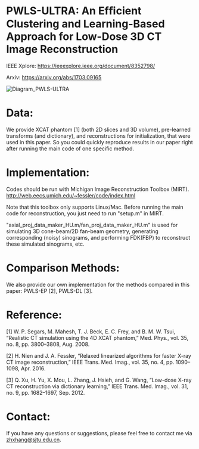 # PWLS-ULTRA: An Efﬁcient Clustering and Learning-Based Approach for Low-Dose 3D CT Image Reconstruction

IEEE Xplore: https://ieeexplore.ieee.org/document/8352798/

Arxiv: https://arxiv.org/abs/1703.09165

![Diagram_PWLS-ULTRA](https://github.com/xuehangzheng/PWLS-ULTRA-for-Low-Dose-3D-CT-Image-Reconstruction/blob/master/Diagram_PWLS-ULTRA.png)

# Data:

We provide XCAT phantom [1] (both 2D slices and 3D volume), pre-learned transforms (and dictionary), and reconstructions for initialization, that were used in this paper. So you could quickly reproduce results in our paper right after running the main code of one specific method.

# Implementation:

Codes should be run with Michigan Image Reconstruction Toolbox (MIRT). http://web.eecs.umich.edu/~fessler/code/index.html

Note that this toolbox only supports Linux/Mac. Before running the main code for reconstruction, you just need to run "setup.m" in MIRT.

"axial_proj_data_maker_HU.m/fan_proj_data_maker_HU.m" is used for simulating 3D cone-beam/2D fan-beam geometry, generating corresponding (noisy) sinograms, and performing FDK(FBP) to reconstruct these simulated sinograms, etc.


# Comparison Methods:

We also provide our own implementation for the methods compared in this paper: PWLS-EP [2], PWLS-DL [3]. 


# Reference: 

[1] W. P. Segars, M. Mahesh, T. J. Beck, E. C. Frey, and B. M. W. Tsui, “Realistic CT simulation using the 4D XCAT phantom,” Med. Phys., vol. 35, no. 8, pp. 3800–3808, Aug. 2008.

[2] H. Nien and J. A. Fessler, “Relaxed linearized algorithms for faster X-ray CT image reconstruction,” IEEE Trans. Med. Imag., vol. 35, no. 4, pp. 1090–1098, Apr. 2016.

[3] Q. Xu, H. Yu, X. Mou, L. Zhang, J. Hsieh, and G. Wang, “Low-dose X-ray CT reconstruction via dictionary learning,” IEEE Trans. Med. Imag., vol. 31, no. 9, pp. 1682–1697, Sep. 2012.

# Contact:
If you have any questions or suggestions, please feel free to contact me via zhxhang@sjtu.edu.cn.
